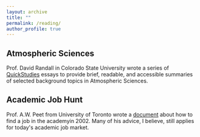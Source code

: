 ```yaml
---
layout: archive
title: ""
permalink: /reading/
author_profile: true
---
```


## Atmospheric Sciences
Prof. David Randall in Colorado State University wrote a series of [QuickStudies](http://hogback.atmos.colostate.edu/group/dave/QuickStudies.html) essays to provide brief, readable, and accessible summaries of selected background topics in Atmospheric Sciences. 

## Academic Job Hunt
Prof. A.W. Peet from University of Toronto wrote a [document](https://kiwi.to/stuff/pep-to/career2002.pdf) about how to find a job in the academyin 2002. Many of his advice, I believe, still applies for today's academic job market. 
